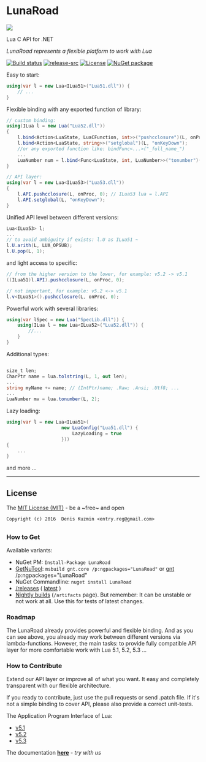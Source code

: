 # LunaRoad

[![](https://raw.githubusercontent.com/3F/LunaRoad/master/LunaRoad/Resources/LunaRoad_v3_96px.png)](https://github.com/3F/LunaRoad/fork)

Lua C API for .NET 

*LunaRoad represents a flexible platform to work with Lua*

[![Build status](https://ci.appveyor.com/api/projects/status/94y78phdvkoi5oda/branch/master?svg=true)](https://ci.appveyor.com/project/3Fs/lunaroad/branch/master)
[![release-src](https://img.shields.io/github/release/3F/LunaRoad.svg)](https://github.com/3F/LunaRoad/releases/latest)
[![License](https://img.shields.io/badge/License-MIT-74A5C2.svg)](https://github.com/3F/LunaRoad/blob/master/LICENSE)
[![NuGet package](https://img.shields.io/nuget/v/LunaRoad.svg)](https://www.nuget.org/packages/LunaRoad/) 

Easy to start:

```csharp
using(var l = new Lua<ILua51>("Lua51.dll")) {
    // ...
}
```

Flexible binding with any exported function of library:

```csharp
// custom binding:
using(ILua l = new Lua("Lua52.dll"))
{
    l.bind<Action<LuaState, LuaCFunction, int>>("pushcclosure")(L, onProc, 0);
    l.bind<Action<LuaState, string>>("setglobal")(L, "onKeyDown");
    //or any exported function like: bindFunc<...>("_full_name_")
    ...
    LuaNumber num = l.bind<Func<LuaState, int, LuaNumber>>("tonumber")(L, 7);
}

// API layer:
using(var l = new Lua<ILua53>("Lua53.dll"))
{
    l.API.pushcclosure(L, onProc, 0); // ILua53 lua = l.API
    l.API.setglobal(L, "onKeyDown");
}
```

Unified API level between different versions:

```csharp
Lua<ILua53> l;
...
// to avoid ambiguity if exists: l.U as ILua51 ~
l.U.arith(L, LUA_OPSUB);
l.U.pop(L, 1);
```

and light access to specific:

```csharp
// from the higher version to the lower, for example: v5.2 -> v5.1
((ILua51)l.API).pushcclosure(L, onProc, 0); 

// not important, for example: v5.2 <-> v5.1
l.v<ILua51>().pushcclosure(L, onProc, 0); 
```

Powerful work with several libraries:

```csharp
using(var lSpec = new Lua("SpecLib.dll")) {
    using(ILua l = new Lua<ILua52>("Lua52.dll")) {
        //...
    }
}
```

Additional types:

```csharp

size_t len;
CharPtr name = lua.tolstring(L, 1, out len);
...
string myName += name; // (IntPtr)name; .Raw; .Ansi; .Utf8; ...
...
LuaNumber mv = lua.tonumber(L, 2);
```

Lazy loading:

```csharp
using(var l = new Lua<ILua51>(
                    new LuaConfig("Lua51.dll") {
                        LazyLoading = true
                    }))
{
    ...
}
```

and more ...

----


## License

The [MIT License (MIT)](https://github.com/3F/LunaRoad/blob/master/LICENSE) - be a ~free~ and open

```
Copyright (c) 2016  Denis Kuzmin <entry.reg@gmail.com>
```

##

### How to Get

Available variants:

* NuGet PM: `Install-Package LunaRoad`
* [GetNuTool](https://github.com/3F/GetNuTool): `msbuild gnt.core /p:ngpackages="LunaRoad"` or [gnt](https://github.com/3F/GetNuTool/releases/download/v1.5/gnt.bat) /p:ngpackages="LunaRoad"
* NuGet Commandline: `nuget install LunaRoad`
* [/releases](https://github.com/3F/LunaRoad/releases) ( [latest](https://github.com/3F/LunaRoad/releases/latest) )
* [Nightly builds](https://ci.appveyor.com/project/3Fs/LunaRoad/history) (`/artifacts` page). But remember: It can be unstable or not work at all. Use this for tests of latest changes.


### Roadmap

The LunaRoad already provides powerful and flexible binding. And as you can see above, you already may work between different versions via lambda-functions.
However, the main tasks: to provide fully compatible API layer for more comfortable work with Lua 5.1, 5.2, 5.3 ...


### How to Contribute

Extend our API layer or improve all of what you want. It easy and completely transparent with our flexible architecture.

If you ready to contribute, just use the pull requests or send .patch file. If it's not a simple binding to cover API, please also provide a correct unit-tests.

The Application Program Interface of Lua:

* [v5.1](https://www.lua.org/manual/5.1/manual.html#3)
* [v5.2](https://www.lua.org/manual/5.2/manual.html#4)
* [v5.3](https://www.lua.org/manual/5.3/manual.html#4)

The documentation **[here](https://github.com/3F/LunaRoad/wiki/API)** - *try with us*